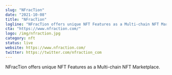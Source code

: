 ```yaml
---
slug: "NFracTion"
date: "2021-10-08"
title: "NFracTion"
logline: "NFracTion offers unique NFT Features as a Multi-chain NFT Marketplace."
cta: "https://www.nfraction.com/"
logo: /img/nfraction.jpg
category: nft
status: live
website: https://www.nfraction.com/
twitter: https://twitter.com/nfraction_com
---
```


NFracTion offers unique NFT Features as a Multi-chain NFT Marketplace.
